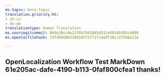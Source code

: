 ```yaml
---
ms.topic: hero-topic
translation.priority.ht:
- zh-cn
- de-de
translationtype: Human Translation
ms.sourcegitcommit: 0b0e38cc0e21f6bf0d1b03d532e001db585cbd88
ms.openlocfilehash: 33fddb688339d5d5f2771fc4a0f38cc27508a13e

---
```

## OpenLocalization Workflow Test MarkDown 61e205ac-dafe-4190-b113-0faf800cfea1 thanks!



<!--HONumber=Sep16_HO1-->


